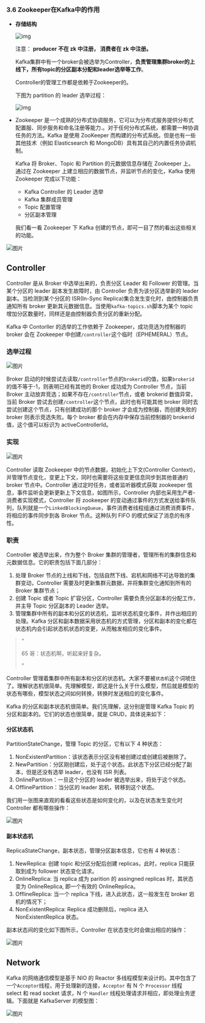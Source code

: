 ### 3.6 Zookeeper在Kafka中的作用    

- **存储结构**

  ![img](file:///Users/starfish/workspace/tech/docs/_images/message-queue/Kafka/zookeeper-store.png?lastModify=1595738386)

  

  注意： **producer 不在 zk 中注册， 消费者在 zk 中注册。**

  Kafka集群中有一个broker会被选举为Controller，**负责管理集群broker的上线下，所有topic的分区副本分配和leader选举等工作**。

  Controller的管理工作都是依赖于Zookeeper的。

  下图为 partition 的 leader 选举过程：

  ![img](file:///Users/starfish/workspace/tech/docs/_images/message-queue/Kafka/controller-leader.png?lastModify=1595738386)

- Zookeeper 是一个成熟的分布式协调服务，它可以为分布式服务提供分布式配置服、同步服务和命名注册等能力.。对于任何分布式系统，都需要一种协调任务的方法。Kafka 是使用 ZooKeeper 而构建的分布式系统。但是也有一些其他技术（例如 Elasticsearch 和 MongoDB）具有其自己的内置任务协调机制。

  Kafka 将 Broker、Topic 和 Partition 的元数据信息存储在 Zookeeper 上。通过在 Zookeeper 上建立相应的数据节点，并监听节点的变化，Kafka 使用 Zookeeper 完成以下功能：

  - Kafka Controller 的 Leader 选举
  - Kafka 集群成员管理
  - Topic 配置管理
  - 分区副本管理

  我们看一看 Zookeeper 下 Kafka 创建的节点，即可一目了然的看出这些相关的功能。

![图片](https://mmbiz.qpic.cn/mmbiz_png/FbXJ7UCc6O0dHyDpzdia8xZ2nS1IzIMSojuh0sAibj56fWQhUqV4OCkTicOODICJCLfIFibN9Mv2uCZRVhicIibOaVqQ/640?wx_fmt=png&tp=webp&wxfrom=5&wx_lazy=1&wx_co=1)

## Controller

Controller 是从 Broker 中选举出来的，负责分区 Leader 和 Follower 的管理。当某个分区的 leader 副本发生故障时，由 Controller 负责为该分区选举新的 leader 副本。当检测到某个分区的 ISR(In-Sync Replica)集合发生变化时，由控制器负责通知所有 broker 更新其元数据信息。当使用`kafka-topics.sh`脚本为某个 topic 增加分区数量时，同样还是由控制器负责分区的重新分配。

Kafka 中 Contorller 的选举的工作依赖于 Zookeeper，成功竞选为控制器的 broker 会在 Zookeeper 中创建`/controller`这个临时（EPHEMERAL）节点。

### 选举过程

![图片](https://mmbiz.qpic.cn/mmbiz_png/FbXJ7UCc6O0dHyDpzdia8xZ2nS1IzIMSo0QbCfn1hPByxALcMR51ibapYaM03B1Hibfapv9HRzCjXy5zaJeQ8lT0g/640?wx_fmt=png&tp=webp&wxfrom=5&wx_lazy=1&wx_co=1)

Broker 启动的时候尝试去读取`/controller`节点的`brokerid`的值，如果`brokerid`的值不等于-1，则表明已经有其他的 Broker 成功成为 Controller 节点，当前 Broker 主动放弃竞选；如果不存在`/controller`节点，或者 brokerid 数值异常，当前 Broker 尝试去创建`/controller`这个节点，此时也有可能其他 broker 同时去尝试创建这个节点，只有创建成功的那个 broker 才会成为控制器，而创建失败的 broker 则表示竞选失败。每个 broker 都会在内存中保存当前控制器的 brokerid 值，这个值可以标识为 activeControllerId。

### 实现

![图片](https://mmbiz.qpic.cn/mmbiz_png/FbXJ7UCc6O0dHyDpzdia8xZ2nS1IzIMSow0jXB6OziajJJSf0Eb8LXKAEhHTAIvvjJWCE0rsMPaSGMEC92fH4zyA/640?wx_fmt=png&tp=webp&wxfrom=5&wx_lazy=1&wx_co=1)

Controller 读取 Zookeeper 中的节点数据，初始化上下文(Controller Context)，并管理节点变化，变更上下文，同时也需要将这些变更信息同步到其他普通的 broker 节点中。Controller 通过定时任务，或者监听器模式获取 zookeeper 信息，事件监听会更新更新上下文信息，如图所示，Controller 内部也采用生产者-消费者实现模式，Controller 将 zookeeper 的变动通过事件的方式发送给事件队列，队列就是一个`LinkedBlockingQueue`，事件消费者线程组通过消费消费事件，将相应的事件同步到各 Broker 节点。这种队列 FIFO 的模式保证了消息的有序性。

### 职责

Controller 被选举出来，作为整个 Broker 集群的管理者，管理所有的集群信息和元数据信息。它的职责包括下面几部分：

1. 处理 Broker 节点的上线和下线，包括自然下线、宕机和网络不可达导致的集群变动，Controller 需要及时更新集群元数据，并将集群变化通知到所有的 Broker 集群节点；
2. 创建 Topic 或者 Topic 扩容分区，Controller 需要负责分区副本的分配工作，并主导 Topic 分区副本的 Leader 选举。
3. 管理集群中所有的副本和分区的状态机，监听状态机变化事件，并作出相应的处理。Kafka 分区和副本数据采用状态机的方式管理，分区和副本的变化都在状态机内会引起状态机状态的变更，从而触发相应的变化事件。

> “
>
> 65 哥：状态机啊，听起来好复杂。
>
> ”

Controller 管理着集群中所有副本和分区的状态机。大家不要被`状态机`这个词唬住了。理解状态机很简单。先理解模型，即这是什么关于什么模型，然后就是模型的状态有哪些，模型状态之间如何转换，转换时发送相应的变化事件。

Kafka 的分区和副本状态机很简单。我们先理解，这分别是管理 Kafka Topic 的分区和副本的。它们的状态也很简单，就是 CRUD，具体说来如下：

#### 分区状态机

PartitionStateChange，管理 Topic 的分区，它有以下 4 种状态：

1. NonExistentPartition：该状态表示分区没有被创建过或创建后被删除了。
2. NewPartition：分区刚创建后，处于这个状态。此状态下分区已经分配了副本，但是还没有选举 leader，也没有 ISR 列表。
3. OnlinePartition：一旦这个分区的 leader 被选举出来，将处于这个状态。
4. OfflinePartition：当分区的 leader 宕机，转移到这个状态。

我们用一张图来直观的看看这些状态是如何变化的，以及在状态发生变化时 Controller 都有哪些操作：

![图片](https://mmbiz.qpic.cn/mmbiz_png/FbXJ7UCc6O0dHyDpzdia8xZ2nS1IzIMSowS1wGNDp0qM2deSV87Rv42OOxdeGQIH0cZEwZTPhNb2CqgmPvpIYvA/640?wx_fmt=png&tp=webp&wxfrom=5&wx_lazy=1&wx_co=1)

#### 副本状态机

ReplicaStateChange，副本状态，管理分区副本信息，它也有 4 种状态：

1. NewReplica: 创建 topic 和分区分配后创建 replicas，此时，replica 只能获取到成为 follower 状态变化请求。
2. OnlineReplica: 当 replica 成为 parition 的 assingned replicas 时，其状态变为 OnlineReplica, 即一个有效的 OnlineReplica。
3. OfflineReplica: 当一个 replica 下线，进入此状态，这一般发生在 broker 宕机的情况下；
4. NonExistentReplica: Replica 成功删除后，replica 进入 NonExistentReplica 状态。

副本状态间的变化如下图所示，Controller 在状态变化时会做出相应的操作：

![图片](https://mmbiz.qpic.cn/mmbiz_png/FbXJ7UCc6O0dHyDpzdia8xZ2nS1IzIMSoDYVWzibF5xLoRuibP4HOeTlIuK3M74UDvBsk2KuJlaZu2Aqv7gPibrwhQ/640?wx_fmt=png&tp=webp&wxfrom=5&wx_lazy=1&wx_co=1)

## Network

Kafka 的网络通信模型是基于 NIO 的 Reactor 多线程模型来设计的。其中包含了一个`Acceptor`线程，用于处理新的连接，`Acceptor` 有 N 个 `Processor` 线程 select 和 read socket 请求，N 个 `Handler` 线程处理请求并相应，即处理业务逻辑。下面就是 KafkaServer 的模型图：

![图片](https://mmbiz.qpic.cn/mmbiz_png/FbXJ7UCc6O0dHyDpzdia8xZ2nS1IzIMSoF5xwBbjgrd3nDVXyaMl7SqDbiaib6ej4sGYCwehEunqHeOaUFWRrpHcQ/640?wx_fmt=png&tp=webp&wxfrom=5&wx_lazy=1&wx_co=1)

